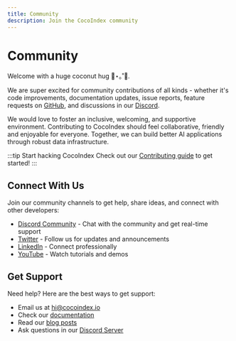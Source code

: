 ```yaml
---
title: Community
description: Join the CocoIndex community
---
```


# Community

Welcome with a huge coconut hug 🥥⋆｡˚🤗.

We are super excited for community contributions of all kinds - whether it's code improvements, documentation updates, issue reports, feature requests on [GitHub](https://github.com/cocoindex-io/cocoindex), and discussions in our [Discord](https://discord.com/invite/zpA9S2DR7s).

We would love to foster an inclusive, welcoming, and supportive environment. Contributing to CocoIndex should feel collaborative, friendly and enjoyable for everyone. Together, we can build better AI applications through robust data infrastructure.

:::tip Start hacking CocoIndex
Check out our [Contributing guide](./contributing) to get started!
:::


## Connect With Us

Join our community channels to get help, share ideas, and connect with other developers:

- [Discord Community](https://discord.com/invite/zpA9S2DR7s) - Chat with the community and get real-time support
- [Twitter](https://x.com/cocoindex_io) - Follow us for updates and announcements
- [LinkedIn](https://www.linkedin.com/company/cocoindex/about/) - Connect professionally
- [YouTube](https://www.youtube.com/@cocoindex-io) - Watch tutorials and demos

## Get Support

Need help? Here are the best ways to get support:

- Email us at [hi@cocoindex.io](mailto:hi@cocoindex.io)
- Check our [documentation](https://cocoindex.io/docs)
- Read our [blog posts](https://cocoindex.io/blogs)
- Ask questions in our [Discord Server](https://discord.com/invite/zpA9S2DR7s)
